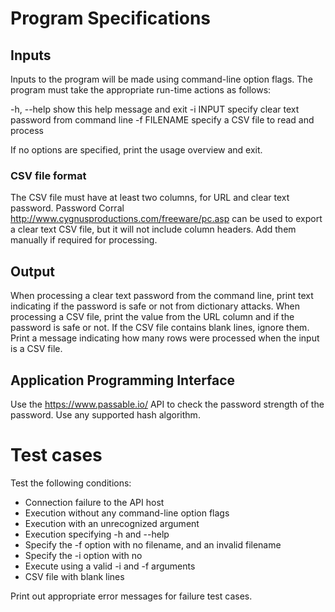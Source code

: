 # Program Specifications

## Inputs
Inputs to the program will be made using command-line option flags. The program must take the appropriate run-time actions as follows:

  -h, --help   show this help message and exit
  -i INPUT     specify clear text password from command line
  -f FILENAME  specify a CSV file to read and process 

If no options are specified, print the usage overview and exit.

### CSV file format

The CSV file must have at least two columns, for URL and clear text password. Password Corral 
        http://www.cygnusproductions.com/freeware/pc.asp
can be used to export a clear text CSV file, but it will not include column headers. Add them manually if required for processing.

## Output
When processing a clear text password from the command line, print text indicating if the password is safe or not from dictionary attacks.
When processing a CSV file, print the value from the URL column and if the password is safe or not.
If the CSV file contains blank lines, ignore them.
Print a message indicating how many rows were processed when the input is a CSV file.

## Application Programming Interface

Use the https://www.passable.io/ API to check the password strength of the password. Use any supported hash algorithm.

# Test cases
Test the following conditions:

* Connection failure to the API host
* Execution without any command-line option flags
* Execution with an unrecognized argument
* Execution specifying -h and --help
* Specify the -f option with no filename, and an invalid filename
* Specify the -i option with no 
* Execute using a valid -i and -f arguments
* CSV file with blank lines

Print out appropriate error messages for failure test cases.
